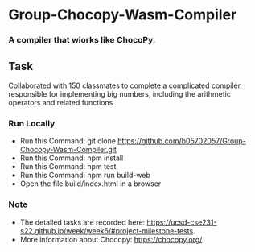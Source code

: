 # Group-Chocopy-Wasm-Compiler

### A compiler that wiorks like ChocoPy.

## Task
Collaborated with 150 classmates to complete a complicated compiler, responsible for implementing big numbers, including the arithmetic operators and related functions

### Run Locally
* Run this Command: git clone https://github.com/b05702057/Group-Chocopy-Wasm-Compiler.git
* Run this Command: npm install
* Run this Command: npm test
* Run this Command: npm run build-web
* Open the file build/index.html in a browser

### Note
* The detailed tasks are recorded here: https://ucsd-cse231-s22.github.io/week/week6/#project-milestone-tests.
* More information about Chocopy: https://chocopy.org/
